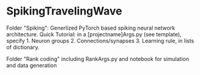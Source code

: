 # SpikingTravelingWave

Folder "Spiking": Generlized PyTorch based spiking neural network architecture. 
                  Quick Tutorial: in a [projectname]Args.py (see template), specify 1. Neuron groups 2. Connections/synapses 3. Learning rule, in lists of dictionary. 

Folder "Rank coding" including RankArgs.py and notebook for simulation and data generation
